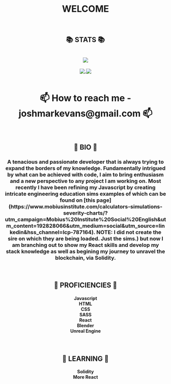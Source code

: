 <div align="center">
<h1 align="center">WELCOME</h1>
</div>

<br>


<div align="center">
  <h2 align="center">📚 STATS 📚</h2>
</div>

<br>
  
<div align="center">
  <a href="https://github.com/ryo-ma/github-profile-trophy">
    <img align="center" src="https://github-profile-trophy.vercel.app/?username=EdelweissPirate&rank=SSS,SS,S,AAA,AA,A,B,C&theme=gruvbox&column=3" />
  </a>
</div>
  
<br>
 
<div align="center">
  <a href="https://github.com/anuraghazra/github-readme-stats">
    <img align="center" src="https://github-readme-stats.vercel.app/api?username=EdelweissPirate&count_private=true&show_icons=true&theme=gruvbox&include_all_commits" />
  </a>
  <a href="https://github.com/anuraghazra/github-readme-stats">
    <img align="center" src="https://github-readme-stats.vercel.app/api/top-langs/?username=EdelweissPirate&theme=gruvbox" />
  </a>
</div>

<br>

<div align="center">
<h1 align="center">
📫 How to reach me - joshmarkevans@gmail.com 📫
</h1>
</div>

<br>

<div align="center">
<h2 align="center">🧔 BIO 🧔</h2>
</div>

<div align="center">
<h3 align="center">A tenacious and passionate developer that is always trying to expand the borders of my knowledge. Fundamentally intrigued by what can be achieved with code, I aim to bring enthusiasm and a new perspective to any project I am working on. Most recently I have been refining my Javascript by creating intricate engineering education sims examples of which can be found on [this page](https://www.mobiusinstitute.com/calculators-simulations-severity-charts/?utm_campaign=Mobius%20Institute%20Social%20English&utm_content=192828066&utm_medium=social&utm_source=linkedin&hss_channel=lcp-787164). NOTE: I did not create the sire on which they are being loaded. Just the sims.) but now I am branching out to show my React skills and develop my stack knowledge as well as begining my journey to unravel the blockchain, via Solidity.</h3>
</div>

<br>

<div align="center">
<h2 align="center">🥇 PROFICIENCIES 🥇</h2>
</div>

<div align="center">
<h4 align="center">Javascript<br>
HTML<br>
CSS<br>
SASS<br>
React<br>
Blender<br>
Unreal Engine<h4>
</div>
  
<br>

<div align="center">
<h2 align="center">🧮 LEARNING 🧮</h2>
</div>

<div align="center">
<h4 align="center">Solidity<br>
More React</h4>
</div>





<!---
EdelweissPirate/EdelweissPirate is a ✨ special ✨ repository because its `README.md` (this file) appears on your GitHub profile.
You can click the Preview link to take a look at your changes.
--->
